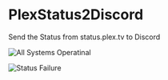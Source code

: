 # PlexStatus2Discord
Send the Status from status.plex.tv to Discord

![All Systems Operatinal](https://i.imgur.com/qDoA7oY.png)

![Status Failure](https://i.imgur.com/9Jy4yMn.png)
